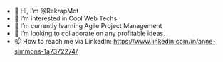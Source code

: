- 👋 Hi, I’m @RekrapMot
- 👀 I’m interested in Cool Web Techs
- 🌱 I’m currently learning Agile Project Management
- 💞️ I’m looking to collaborate on any profitable ideas.
- 📫 How to reach me via LinkedIn: https://www.linkedin.com/in/anne-simmons-1a7372274/

<!---
RekrapMot/RekrapMot is a ✨ special ✨ repository because its `README.md` (this file) appears on your GitHub profile.
You can click the Preview link to take a look at your changes.
--->
